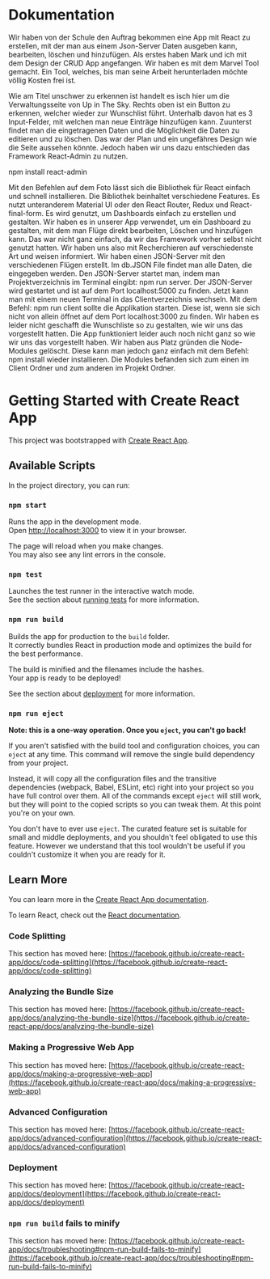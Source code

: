 # Dokumentation
Wir haben von der Schule den Auftrag bekommen eine App mit React zu erstellen, mit der man aus einem Json-Server Daten ausgeben kann, bearbeiten, löschen und hinzufügen. 
Als erstes haben Mark und ich mit dem Design der CRUD App angefangen. Wir haben es mit dem Marvel Tool gemacht. Ein Tool, welches, bis man seine Arbeit herunterladen möchte völlig Kosten frei ist.

Wie am Titel unschwer zu erkennen ist handelt es isch hier um die Verwaltungsseite von Up in The Sky. Rechts oben ist ein Button zu erkennen, welcher wieder zur Wunschlist führt. Unterhalb davon hat es 3 Input-Felder, mit welchen man neue Einträge hinzufügen kann. Zuunterst findet man die eingetragenen Daten und die Möglichkeit die Daten zu editieren und zu löschen. 
Das war der Plan und ein ungefähres Design wie die Seite aussehen könnte. Jedoch haben wir uns dazu entschieden das Framework React-Admin zu nutzen. 

npm install react-admin
 
Mit den Befehlen auf dem Foto lässt sich die Bibliothek für React einfach und schnell installieren. Die Bibliothek beinhaltet verschiedene Features. Es nutzt unteranderem Material UI oder den React Router, Redux und React-final-form. Es wird genutzt, um Dashboards einfach zu erstellen und gestalten. 
Wir haben es in unserer App verwendet, um ein Dashboard zu gestalten, mit dem man Flüge direkt bearbeiten, Löschen und hinzufügen kann. Das war nicht ganz einfach, da wir das Framework vorher selbst nicht genutzt hatten. Wir haben uns also mit Recherchieren auf verschiedenste Art und weisen informiert. 
Wir haben einen JSON-Server mit den verschiedenen Flügen erstellt. Im db.JSON File findet man alle Daten, die eingegeben werden. Den JSON-Server startet man, indem man Projektverzeichnis im Terminal eingibt: npm run server. Der JSON-Server wird gestartet und ist auf dem Port localhost:5000 zu finden.
Jetzt kann man mit einem neuen Terminal in das Clientverzeichnis wechseln. Mit dem Befehl: npm run client sollte die Applikation starten. Diese ist, wenn sie sich nicht von allein öffnet auf dem Port localhost:3000 zu finden. 
Wir haben es leider nicht geschafft die Wunschliste so zu gestalten, wie wir uns das vorgestellt hatten. Die App funktioniert leider auch noch nicht ganz so wie wir uns das vorgestellt haben.
Wir haben aus Platz gründen die Node-Modules gelöscht. Diese kann man jedoch ganz einfach mit dem Befehl: npm install wieder installieren. Die Modules befanden sich zum einen im Client Ordner und zum anderen im Projekt Ordner.







# Getting Started with Create React App

This project was bootstrapped with [Create React App](https://github.com/facebook/create-react-app).

## Available Scripts

In the project directory, you can run:

### `npm start`

Runs the app in the development mode.\
Open [http://localhost:3000](http://localhost:3000) to view it in your browser.

The page will reload when you make changes.\
You may also see any lint errors in the console.

### `npm test`

Launches the test runner in the interactive watch mode.\
See the section about [running tests](https://facebook.github.io/create-react-app/docs/running-tests) for more information.

### `npm run build`

Builds the app for production to the `build` folder.\
It correctly bundles React in production mode and optimizes the build for the best performance.

The build is minified and the filenames include the hashes.\
Your app is ready to be deployed!

See the section about [deployment](https://facebook.github.io/create-react-app/docs/deployment) for more information.

### `npm run eject`

**Note: this is a one-way operation. Once you `eject`, you can't go back!**

If you aren't satisfied with the build tool and configuration choices, you can `eject` at any time. This command will remove the single build dependency from your project.

Instead, it will copy all the configuration files and the transitive dependencies (webpack, Babel, ESLint, etc) right into your project so you have full control over them. All of the commands except `eject` will still work, but they will point to the copied scripts so you can tweak them. At this point you're on your own.

You don't have to ever use `eject`. The curated feature set is suitable for small and middle deployments, and you shouldn't feel obligated to use this feature. However we understand that this tool wouldn't be useful if you couldn't customize it when you are ready for it.

## Learn More

You can learn more in the [Create React App documentation](https://facebook.github.io/create-react-app/docs/getting-started).

To learn React, check out the [React documentation](https://reactjs.org/).

### Code Splitting

This section has moved here: [https://facebook.github.io/create-react-app/docs/code-splitting](https://facebook.github.io/create-react-app/docs/code-splitting)

### Analyzing the Bundle Size

This section has moved here: [https://facebook.github.io/create-react-app/docs/analyzing-the-bundle-size](https://facebook.github.io/create-react-app/docs/analyzing-the-bundle-size)

### Making a Progressive Web App

This section has moved here: [https://facebook.github.io/create-react-app/docs/making-a-progressive-web-app](https://facebook.github.io/create-react-app/docs/making-a-progressive-web-app)

### Advanced Configuration

This section has moved here: [https://facebook.github.io/create-react-app/docs/advanced-configuration](https://facebook.github.io/create-react-app/docs/advanced-configuration)

### Deployment

This section has moved here: [https://facebook.github.io/create-react-app/docs/deployment](https://facebook.github.io/create-react-app/docs/deployment)

### `npm run build` fails to minify

This section has moved here: [https://facebook.github.io/create-react-app/docs/troubleshooting#npm-run-build-fails-to-minify](https://facebook.github.io/create-react-app/docs/troubleshooting#npm-run-build-fails-to-minify)
